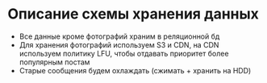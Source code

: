 # Описание схемы хранения данных
- Все данные кроме фотографий храним в реляционной бд
- Для хранения фотографий используем S3 и CDN, на CDN используем политику LFU, чтобы отдавать приоритет более популярным постам
- Старые сообщения будем охлаждать (сжимать + хранить на HDD)